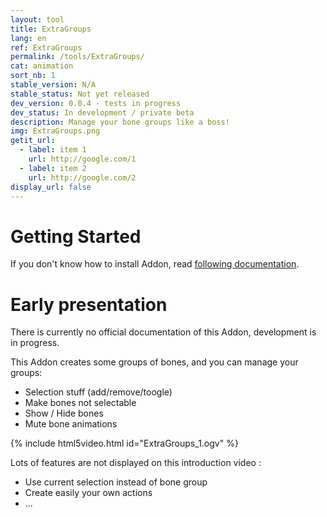 ```yaml
---
layout: tool
title: ExtraGroups
lang: en
ref: ExtraGroups
permalink: /tools/ExtraGroups/
cat: animation
sort_nb: 1
stable_version: N/A
stable_status: Not yet released
dev_version: 0.0.4 - tests in progress
dev_status: In development / private beta
description: Manage your bone groups like a boss!
img: ExtraGroups.png
getit_url:
  - label: item 1
    url: http://google.com/1
  - label: item 2
    url: http://google.com/2
display_url: false
---
```


# Getting Started
If you don't know how to install Addon, read [following documentation][1].  

# Early presentation  
There is currently no official documentation of this Addon, development is in progress.  

This Addon creates some groups of bones, and you can manage your groups:  

* Selection stuff (add/remove/toogle)  
* Make bones not selectable  
* Show / Hide bones  
* Mute bone animations  

{% include html5video.html id="ExtraGroups_1.ogv" %}

Lots of features are not displayed on this introduction video :  

* Use current selection instead of bone group  
* Create easily your own actions  
* ...  

[1]: {{site.base_url}}/AddonInstallation/
